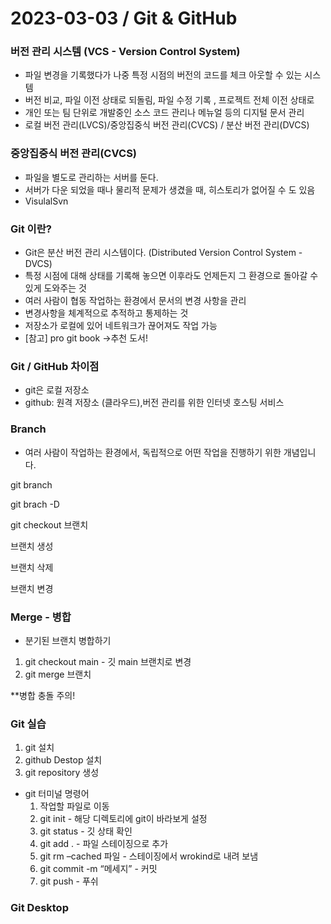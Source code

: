 # 2023-03-03 / Git & GitHub

### 버전 관리 시스템 (VCS - Version Control System)

- 파일 변경을 기록했다가 나중 특정 시점의 버전의 코드를 체크 아웃할 수 있는 시스템
- 버전 비교, 파일 이전 상태로 되돌림, 파일 수정 기록 , 프로젝트 전체 이전 상태로
- 개인 또는 팀 단위로 개발중인 소스 코드 관리나 메뉴얼 등의 디지털 문서 관리
- 로컬 버전 관리(LVCS)/중앙집중식 버전 관리(CVCS) / 분산 버전 관리(DVCS)

### 중앙집중식 버전 관리(CVCS)

- 파일을 별도로 관리하는 서버를 둔다.
- 서버가 다운 되었을 때나 물리적 문제가 생겼을 때, 히스토리가 없어질 수 도 있음
- VisulalSvn

### Git 이란?

- Git은 분산 버전 관리 시스템이다. (Distributed Version Control System -DVCS)
- 특정 시점에 대해 상태를 기록해 놓으면 이후라도 언제든지 그 환경으로 돌아갈 수 있게 도와주는 것
- 여러 사람이 협동 작업하는 환경에서 문서의 변경 사항을 관리
- 변경사항을 체계적으로 추적하고 통제하는 것
- 저장소가 로컬에 있어 네트워크가 끊어져도 작업 가능
- [참고] pro git book →추천 도서!

### Git / GitHub 차이점

- git은 로컬 저장소
- github:  원격 저장소 (클라우드),버전 관리를 위한 인터넷 호스팅 서비스

### Branch

- 여러 사람이 작업하는 환경에서, 독립적으로 어떤 작업을 진행하기 위한 개념입니다.

git branch

git brach -D

git checkout 브랜치

브랜치 생성

브랜치 삭제

브랜치 변경

### Merge - 병합

- 분기된 브랜치 병합하기
1.  git checkout main - 깃 main 브랜치로 변경
2. git merge 브랜치

**병합 충돌 주의!

### Git 실습

1. git 설치
2. github Destop 설치
3. git repository 생성
- git 터미널 명령어
    1. 작업할 파일로 이동
    2. git init - 해당 디렉토리에 git이 바라보게 설정
    3. git status - 깃 상태 확인
    4. git add  .  - 파일 스테이징으로 추가
    5. git rm –cached 파일 - 스테이징에서 wrokind로 내려 보냄
    6. git commit -m “메세지” - 커밋
    7. git push - 푸쉬

### Git Desktop
